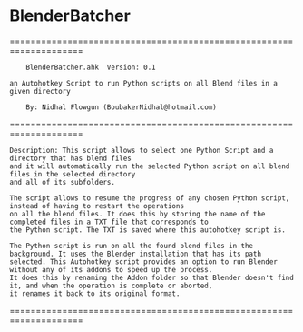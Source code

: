 # BlenderBatcher

====================================================================

		BlenderBatcher.ahk	Version: 0.1

    an Autohotkey Script to run Python scripts on all Blend files in a given directory

		By: Nidhal Flowgun (BoubakerNidhal@hotmail.com)

====================================================================
	
	Description: This script allows to select one Python Script and a directory that has blend files
	and it will automatically run the selected Python script on all blend files in the selected directory
	and all of its subfolders.
	
	The script allows to resume the progress of any chosen Python script, instead of having to restart the operations
	on all the blend files. It does this by storing the name of the completed files in a TXT file that corresponds to
	the Python script. The TXT is saved where this autohotkey script is.
	
	The Python script is run on all the found blend files in the background. It uses the Blender installation that has its path
	selected. This Autohotkey script provides an option to run Blender without any of its addons to speed up the process.
	It does this by renaming the Addon folder so that Blender doesn't find it, and when the operation is complete or aborted,
	it renames it back to its original format.


====================================================================

